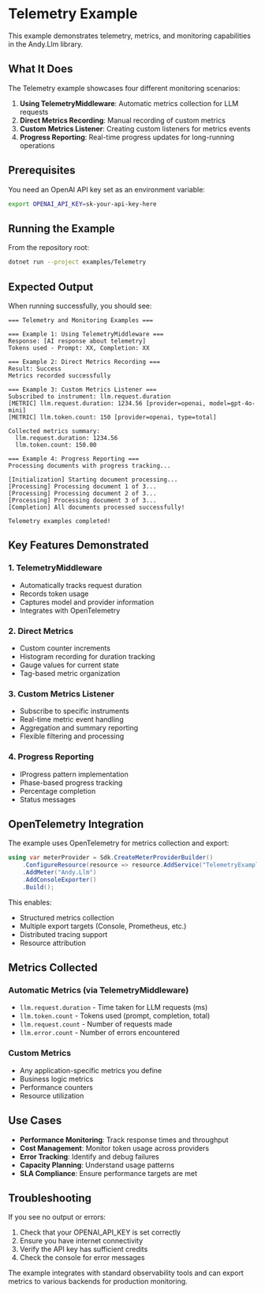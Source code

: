 # Telemetry Example

This example demonstrates telemetry, metrics, and monitoring capabilities in the Andy.Llm library.

## What It Does

The Telemetry example showcases four different monitoring scenarios:

1. **Using TelemetryMiddleware**: Automatic metrics collection for LLM requests
2. **Direct Metrics Recording**: Manual recording of custom metrics
3. **Custom Metrics Listener**: Creating custom listeners for metrics events
4. **Progress Reporting**: Real-time progress updates for long-running operations

## Prerequisites

You need an OpenAI API key set as an environment variable:

```bash
export OPENAI_API_KEY=sk-your-api-key-here
```

## Running the Example

From the repository root:

```bash
dotnet run --project examples/Telemetry
```

## Expected Output

When running successfully, you should see:

```
=== Telemetry and Monitoring Examples ===

=== Example 1: Using TelemetryMiddleware ===
Response: [AI response about telemetry]
Tokens used - Prompt: XX, Completion: XX

=== Example 2: Direct Metrics Recording ===
Result: Success
Metrics recorded successfully

=== Example 3: Custom Metrics Listener ===
Subscribed to instrument: llm.request.duration
[METRIC] llm.request.duration: 1234.56 [provider=openai, model=gpt-4o-mini]
[METRIC] llm.token.count: 150 [provider=openai, type=total]

Collected metrics summary:
  llm.request.duration: 1234.56
  llm.token.count: 150.00

=== Example 4: Progress Reporting ===
Processing documents with progress tracking...

[Initialization] Starting document processing...
[Processing] Processing document 1 of 3...
[Processing] Processing document 2 of 3...
[Processing] Processing document 3 of 3...
[Completion] All documents processed successfully!

Telemetry examples completed!
```

## Key Features Demonstrated

### 1. TelemetryMiddleware
- Automatically tracks request duration
- Records token usage
- Captures model and provider information
- Integrates with OpenTelemetry

### 2. Direct Metrics
- Custom counter increments
- Histogram recording for duration tracking
- Gauge values for current state
- Tag-based metric organization

### 3. Custom Metrics Listener
- Subscribe to specific instruments
- Real-time metric event handling
- Aggregation and summary reporting
- Flexible filtering and processing

### 4. Progress Reporting
- IProgress<T> pattern implementation
- Phase-based progress tracking
- Percentage completion
- Status messages

## OpenTelemetry Integration

The example uses OpenTelemetry for metrics collection and export:

```csharp
using var meterProvider = Sdk.CreateMeterProviderBuilder()
    .ConfigureResource(resource => resource.AddService("TelemetryExample"))
    .AddMeter("Andy.Llm")
    .AddConsoleExporter()
    .Build();
```

This enables:
- Structured metrics collection
- Multiple export targets (Console, Prometheus, etc.)
- Distributed tracing support
- Resource attribution

## Metrics Collected

### Automatic Metrics (via TelemetryMiddleware)
- `llm.request.duration` - Time taken for LLM requests (ms)
- `llm.token.count` - Tokens used (prompt, completion, total)
- `llm.request.count` - Number of requests made
- `llm.error.count` - Number of errors encountered

### Custom Metrics
- Any application-specific metrics you define
- Business logic metrics
- Performance counters
- Resource utilization

## Use Cases

- **Performance Monitoring**: Track response times and throughput
- **Cost Management**: Monitor token usage across providers
- **Error Tracking**: Identify and debug failures
- **Capacity Planning**: Understand usage patterns
- **SLA Compliance**: Ensure performance targets are met

## Troubleshooting

If you see no output or errors:
1. Check that your OPENAI_API_KEY is set correctly
2. Ensure you have internet connectivity
3. Verify the API key has sufficient credits
4. Check the console for error messages

The example integrates with standard observability tools and can export metrics to various backends for production monitoring.